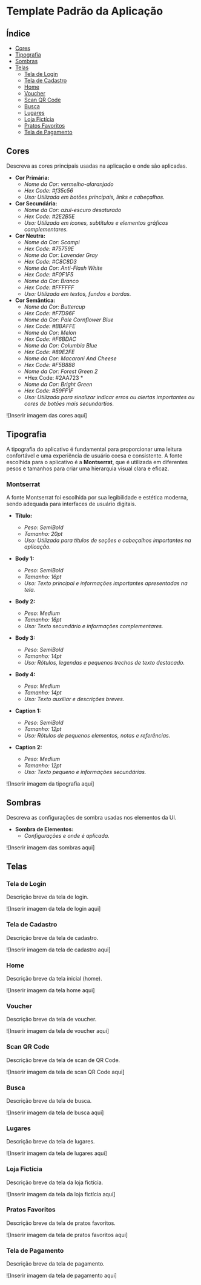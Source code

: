 # Template Padrão da Aplicação

## Índice
- [Cores](#cores)
- [Tipografia](#tipografia)
- [Sombras](#sombras)
- [Telas](#telas)
  - [Tela de Login](#tela-de-login)
  - [Tela de Cadastro](https://github.com/ICEI-PUC-Minas-PMV-ADS/pmv-ads-2023-2-e3-proj-mov-t2-g3-comandas/blob/main/docs/img/Cadastro.png)
  - [Home](#home)
  - [Voucher](#voucher)
  - [Scan QR Code](#scan-qr-code)
  - [Busca](#busca)
  - [Lugares](#lugares)
  - [Loja Fictícia](#loja-fictícia)
  - [Pratos Favoritos](#pratos-favoritos)
  - [Tela de Pagamento](#tela-de-pagamento)

## Cores
Descreva as cores principais usadas na aplicação e onde são aplicadas.

- **Cor Primária:**
  - *Nome da Cor: vermelho-alaranjado*
  - *Hex Code: #f35c56*
  - *Uso: Utilizada em botões principais, links e cabeçalhos.*
- **Cor Secundária:**
  - *Nome da Cor: azul-escuro desaturado*
  - *Hex Code: #2E2B5E*
  - *Uso: Utilizada em ícones, subtítulos e elementos gráficos complementares.*
- **Cor Neutra:**
  - *Nome da Cor: Scampi*
  - *Hex Code: #75759E*
  - *Nome da Cor: Lavender Gray*
  - *Hex Code: #C8C8D3*
  - *Nome da Cor: Anti-Flash White*
  - *Hex Code: #F0F1F5*
  - *Nome da Cor: Branco*
  - *Hex Code: #FFFFFF*
  - *Uso: Utilizada em textos, fundos e bordas.*
- **Cor Semântica:**
  - *Nome da Cor: Buttercup*
  - *Hex Code: #F7D96F*
  - *Nome da Cor: Pale Cornflower Blue*
  - *Hex Code: #BBAFFE*
  - *Nome da Cor: Melon*
  - *Hex Code: #F6BDAC*
  - *Nome da Cor: Columbia Blue*
  - *Hex Code: #89E2FE*
  - *Nome da Cor: Macaroni And Cheese*
  - *Hex Code: #F5B888*
  - *Nome da Cor: Forest Green 2*
  - *Hex Code: #2AA723 *
  - *Nome da Cor: Bright Green*
  - *Hex Code: #59FF1F*
  - *Uso: Utilizada para sinalizar indicar erros ou alertas importantes ou cores de botões mais secundartios.*

![Inserir imagem das cores aqui]

## Tipografia

A tipografia do aplicativo é fundamental para proporcionar uma leitura confortável e uma experiência de usuário coesa e consistente. A fonte escolhida para o aplicativo é a **Montserrat**, que é utilizada em diferentes pesos e tamanhos para criar uma hierarquia visual clara e eficaz.

### Montserrat
A fonte Montserrat foi escolhida por sua legibilidade e estética moderna, sendo adequada para interfaces de usuário digitais.

- **Título:**
  - *Peso: SemiBold*
  - *Tamanho: 20pt*
  - *Uso: Utilizada para títulos de seções e cabeçalhos importantes na aplicação.*

- **Body 1:**
  - *Peso: SemiBold*
  - *Tamanho: 16pt*
  - *Uso: Texto principal e informações importantes apresentadas na tela.*

- **Body 2:**
  - *Peso: Medium*
  - *Tamanho: 16pt*
  - *Uso: Texto secundário e informações complementares.*

- **Body 3:**
  - *Peso: SemiBold*
  - *Tamanho: 14pt*
  - *Uso: Rótulos, legendas e pequenos trechos de texto destacado.*

- **Body 4:**
  - *Peso: Medium*
  - *Tamanho: 14pt*
  - *Uso: Texto auxiliar e descrições breves.*

- **Caption 1:**
  - *Peso: SemiBold*
  - *Tamanho: 12pt*
  - *Uso: Rótulos de pequenos elementos, notas e referências.*

- **Caption 2:**
  - *Peso: Medium*
  - *Tamanho: 12pt*
  - *Uso: Texto pequeno e informações secundárias.*

![Inserir imagem da tipografia aqui]

## Sombras
Descreva as configurações de sombra usadas nos elementos da UI.

- **Sombra de Elementos:**
  - *Configurações e onde é aplicada.*

![Inserir imagem das sombras aqui]

## Telas

### Tela de Login
Descrição breve da tela de login.

![Inserir imagem da tela de login aqui]

### Tela de Cadastro
Descrição breve da tela de cadastro.

![Inserir imagem da tela de cadastro aqui]

### Home
Descrição breve da tela inicial (home).

![Inserir imagem da tela home aqui]

### Voucher
Descrição breve da tela de voucher.

![Inserir imagem da tela de voucher aqui]

### Scan QR Code
Descrição breve da tela de scan de QR Code.

![Inserir imagem da tela de scan QR Code aqui]

### Busca
Descrição breve da tela de busca.

![Inserir imagem da tela de busca aqui]

### Lugares
Descrição breve da tela de lugares.

![Inserir imagem da tela de lugares aqui]

### Loja Fictícia
Descrição breve da tela da loja fictícia.

![Inserir imagem da tela da loja fictícia aqui]

### Pratos Favoritos
Descrição breve da tela de pratos favoritos.

![Inserir imagem da tela de pratos favoritos aqui]

### Tela de Pagamento
Descrição breve da tela de pagamento.

![Inserir imagem da tela de pagamento aqui]

